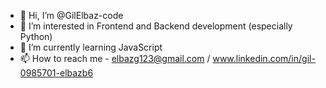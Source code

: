 - 👋 Hi, I’m @GilElbaz-code
- 👀 I’m interested in Frontend and Backend development (especially Python)
- 🌱 I’m currently learning JavaScript
- 📫 How to reach me - elbazg123@gmail.com / www.linkedin.com/in/‪gil-elbaz‬‏-0985701b6

<!---
GilElbaz-code/GilElbaz-code is a ✨ special ✨ repository because its `README.md` (this file) appears on your GitHub profile.
You can click the Preview link to take a look at your changes.
--->
